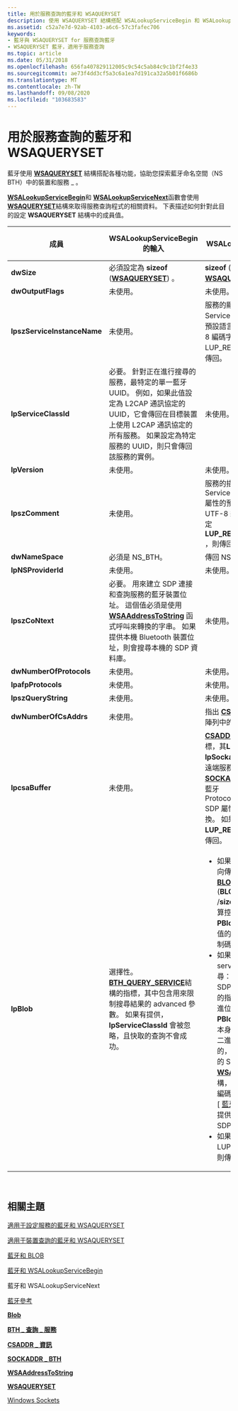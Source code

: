 ```yaml
---
title: 用於服務查詢的藍牙和 WSAQUERYSET
description: 使用 WSAQUERYSET 結構搭配 WSALookupServiceBegin 和 WSALookupServiceNext 函式，以取得服務查詢程式的相關資訊。
ms.assetid: c52a7e7d-92ab-4103-a6c6-57c3fafec706
keywords:
- 藍牙與 WSAQUERYSET for 服務查詢藍牙
- WSAQUERYSET 藍牙，適用于服務查詢
ms.topic: article
ms.date: 05/31/2018
ms.openlocfilehash: 656fa407829112005c9c54c5ab84c9c1bf2f4e33
ms.sourcegitcommit: ae73f4dd3cf5a3c6a1ea7d191ca32a5b01f6686b
ms.translationtype: MT
ms.contentlocale: zh-TW
ms.lasthandoff: 09/08/2020
ms.locfileid: "103683583"
---
```

# <a name="bluetooth-and-wsaqueryset-for-service-inquiry"></a>用於服務查詢的藍牙和 WSAQUERYSET

藍牙使用 [**WSAQUERYSET**](/windows/desktop/api/winsock2/ns-winsock2-wsaquerysetw) 結構搭配各種功能，協助您探索藍牙命名空間（NS BTH）中的裝置和服務 \_ 。

[**WSALookupServiceBegin**](/windows/desktop/api/winsock2/nf-winsock2-wsalookupservicebegina)和 [**WSALookupServiceNext**](/windows/desktop/api/winsock2/nf-winsock2-wsalookupservicenexta)函數會使用 [**WSAQUERYSET**](/windows/desktop/api/winsock2/ns-winsock2-wsaquerysetw)結構來取得服務查詢程式的相關資料。 下表描述如何針對此目的設定 **WSAQUERYSET** 結構中的成員值。



<table>
<colgroup>
<col style="width: 33%" />
<col style="width: 33%" />
<col style="width: 33%" />
</colgroup>
<thead>
<tr class="header">
<th>成員</th>
<th>WSALookupServiceBegin 的輸入</th>
<th>從 WSALookupServiceNext 傳回的值</th>
</tr>
</thead>
<tbody>
<tr class="odd">
<td><strong>dwSize</strong></td>
<td>必須設定為 <strong>sizeof</strong> (<a href="/windows/desktop/api/winsock2/ns-winsock2-wsaquerysetw"><strong>WSAQUERYSET</strong></a>) 。</td>
<td><strong>sizeof</strong> (系統傳回的 <a href="/windows/desktop/api/winsock2/ns-winsock2-wsaquerysetw"><strong>WSAQUERYSET</strong></a>) 。</td>
</tr>
<tr class="even">
<td><strong>dwOutputFlags</strong></td>
<td>未使用。</td>
<td>未使用。</td>
</tr>
<tr class="odd">
<td><strong>lpszServiceInstanceName</strong></td>
<td>未使用。</td>
<td>服務的顯示名稱，已從藍牙 ServiceName SDP 屬性的預設語言編碼轉換為 UTF-8 編碼字串。 如果指定 LUP_RETURN_NAME，則傳回。</td>
</tr>
<tr class="even">
<td><strong>lpServiceClassId</strong></td>
<td>必要。 針對正在進行搜尋的服務，最特定的單一藍牙 UUID。 例如，如果此值設定為 L2CAP 通訊協定的 UUID，它會傳回在目標裝置上使用 L2CAP 通訊協定的所有服務。 如果設定為特定服務的 UUID，則只會傳回該服務的實例。</td>
<td>未使用。</td>
</tr>
<tr class="odd">
<td><strong>lpVersion</strong></td>
<td>未使用。</td>
<td>未使用。</td>
</tr>
<tr class="even">
<td><strong>lpszComment</strong></td>
<td>未使用。</td>
<td>服務的描述，從 Bluetooth ServiceDescription SDP 屬性的預設語言編碼轉換為 UTF-8 編碼字串。 如果指定 <strong>LUP_RETURN_COMMENT</strong> ，則傳回。</td>
</tr>
<tr class="odd">
<td><strong>dwNameSpace</strong></td>
<td>必須是 NS_BTH。</td>
<td>傳回 NS_BTH。</td>
</tr>
<tr class="even">
<td><strong>lpNSProviderId</strong></td>
<td>未使用。</td>
<td>未使用。</td>
</tr>
<tr class="odd">
<td><strong>lpszCoNtext</strong></td>
<td>必要。 用來建立 SDP 連接和查詢服務的藍牙裝置位址。 這個值必須是使用 <a href="/windows/desktop/api/winsock2/nf-winsock2-wsaaddresstostringa"><strong>WSAAddressToString</strong></a> 函式呼叫來轉換的字串。 如果提供本機 Bluetooth 裝置位址，則會搜尋本機的 SDP 資料庫。</td>
<td>未使用。</td>
</tr>
<tr class="even">
<td><strong>dwNumberOfProtocols</strong></td>
<td>未使用。</td>
<td>未使用。</td>
</tr>
<tr class="odd">
<td><strong>lpafpProtocols</strong></td>
<td>未使用。</td>
<td>未使用。</td>
</tr>
<tr class="even">
<td><strong>lpszQueryString</strong></td>
<td>未使用。</td>
<td>未使用。</td>
</tr>
<tr class="odd">
<td><strong>dwNumberOfCsAddrs</strong></td>
<td>未使用。</td>
<td>指出 <a href="/windows/desktop/api/nspapi/ns-nspapi-csaddr_info"><strong>CSADDR_INFO</strong></a> 結構陣列中的元素數目。</td>
</tr>
<tr class="even">
<td><strong>lpcsaBuffer</strong></td>
<td>未使用。</td>
<td><a href="/windows/desktop/api/nspapi/ns-nspapi-csaddr_info"><strong>CSADDR_INFO</strong></a>結構的指標，其<strong>LocalAddr. lpSockaddr</strong>成員指向包含遠端服務完整可連接位址的<a href="/windows/desktop/api/Ws2bth/ns-ws2bth-sockaddr_bth"><strong>SOCKADDR_BTH</strong></a> ，並從藍牙 ProtocolDescriptorList SDP 屬性的第一個專案轉換。 如果指定 <strong>LUP_RETURN_ADDR</strong> ，則傳回。</td>
</tr>
<tr class="odd">
<td><strong>lpBlob</strong></td>
<td>選擇性。 <a href="/windows/desktop/api/Ws2bth/ns-ws2bth-bth_query_service"><strong>BTH_QUERY_SERVICE</strong></a>結構的指標，其中包含用來限制搜尋結果的 advanced 參數。 如果有提供， <strong>lpServiceClassId</strong> 會被忽略，且快取的查詢不會成功。</td>
<td><ul>
<li>如果執行服務搜尋：指向傳回服務控制碼之 <a href="/windows/desktop/api/nspapi/ns-nspapi-blob"><strong>BLOB</strong></a> 結構的指標。  (<strong>BLOB. cbSize</strong>) /<strong>sizeof</strong> (ULONG) 會計算控制碼的數目。 <strong>PBlobData</strong> 是 ULONG 值的陣列，代表服務控制碼。</li>
<li>如果執行屬性或 serviceAttribute 搜尋：指向會傳回二進位 SDP 記錄之 <a href="/windows/desktop/api/nspapi/ns-nspapi-blob"><strong>BLOB</strong></a> 結構的指標。 <strong>CbSize</strong> 是二進位 SDP 記錄的大小。 <strong>PBlobData</strong> 會指向記錄本身。 在許多情況下，二進位 SDP 記錄是必要的，因為只有有限數量的 SDP 屬性可以轉換成 <a href="/windows/desktop/api/winsock2/ns-winsock2-wsaquerysetw"><strong>WSAQUERYSET</strong></a> 結構，而且只會轉換預設編碼的 utf-8 字串。 在 [ <a href="bluetooth-reference.md">藍牙參考</a> ] 區段中，會提供協助剖析二進位 SDP 記錄的功能。</li>
<li>如果指定 LUP_RETURN_BLOB，則傳回。</li>
</ul></td>
</tr>
</tbody>
</table>



 

## <a name="related-topics"></a>相關主題

<dl> <dt>

[適用于設定服務的藍牙和 WSAQUERYSET](bluetooth-and-wsaqueryset-for-set-service.md)
</dt> <dt>

[適用于裝置查詢的藍牙和 WSAQUERYSET](bluetooth-and-wsaqueryset-for-device-inquiry.md)
</dt> <dt>

[藍牙和 BLOB](bluetooth-and-blob.md)
</dt> <dt>

[藍牙和 WSALookupServiceBegin](bluetooth-and-wsasetservice.md)
</dt> <dt>

藍牙和 WSALookupServiceNext
</dt> <dt>

[藍牙參考](bluetooth-reference.md)
</dt> <dt>

[**Blob**](/windows/desktop/api/nspapi/ns-nspapi-blob)
</dt> <dt>

[**BTH \_ 查詢 \_ 服務**](/windows/desktop/api/Ws2bth/ns-ws2bth-bth_query_service)
</dt> <dt>

[**CSADDR \_ 資訊**](/windows/desktop/api/nspapi/ns-nspapi-csaddr_info)
</dt> <dt>

[**SOCKADDR \_ BTH**](/windows/desktop/api/Ws2bth/ns-ws2bth-sockaddr_bth)
</dt> <dt>

[**WSAAddressToString**](/windows/desktop/api/winsock2/nf-winsock2-wsaaddresstostringa)
</dt> <dt>

[**WSAQUERYSET**](/windows/desktop/api/winsock2/ns-winsock2-wsaquerysetw)
</dt> <dt>

[Windows Sockets](/windows/desktop/WinSock/windows-sockets-start-page-2)
</dt> </dl>

 

 